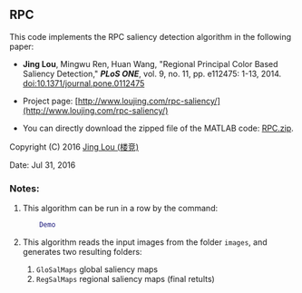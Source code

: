 ## RPC

This code implements the RPC saliency detection algorithm in the following paper:

 - **Jing Lou**, Mingwu Ren, Huan Wang, "Regional Principal Color Based Saliency Detection," ***PLoS ONE***, vol. 9, no. 11, pp. e112475: 1-13, 2014. [doi:10.1371/journal.pone.0112475](http://journals.plos.org/plosone/article?id=10.1371/journal.pone.0112475)

 - Project page: [http://www.loujing.com/rpc-saliency/](http://www.loujing.com/rpc-saliency/)
 - You can directly download the zipped file of the MATLAB code: [RPC.zip](https://raw.githubusercontent.com/jinglou/p2014-rpc-saliency/master/RPC.zip).

Copyright (C) 2016 [Jing Lou (楼竞)](http://www.loujing.com/)

Date: Jul 31, 2016


### Notes:

 1. This algorithm can be run in a row by the command:
 	```matlab
		Demo
	```

 2. This algorithm reads the input images from the folder `images`, and generates two resulting folders:
	 1. `GloSalMaps`  global saliency maps
	 2. `RegSalMaps`  regional saliency maps (final retults)
